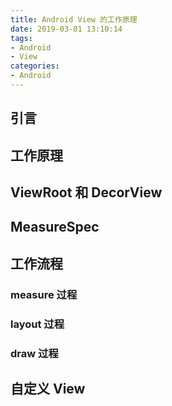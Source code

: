 ```yaml
---
title: Android View 的工作原理
date: 2019-03-01 13:10:14
tags:
- Android 
- View
categories:
- Android
---
```


## 引言
<!--more-->
## 工作原理

## ViewRoot 和 DecorView

## MeasureSpec

## 工作流程

### measure 过程
### layout 过程
### draw 过程

## 自定义 View